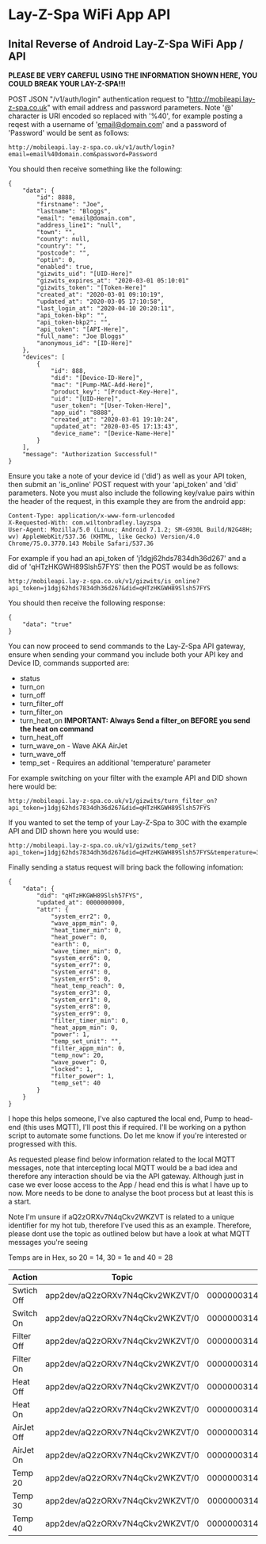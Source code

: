# Lay-Z-Spa WiFi App API

## Inital Reverse of Android Lay-Z-Spa WiFi App / API

**PLEASE BE VERY CAREFUL USING THE INFORMATION SHOWN HERE, YOU COULD BREAK YOUR LAY-Z-SPA!!!**

POST JSON "/v1/auth/login" authentication request to "http://mobileapi.lay-z-spa.co.uk" with email address and 
password parameters. Note '@' character is URI encoded so replaced with '%40', for example posting a reqest with a username
of 'email@domain.com' and a password of 'Password' would be sent as follows:
```
http://mobileapi.lay-z-spa.co.uk/v1/auth/login?email=email%40domain.com&password=Password
```

You should then receive something like the following:
```
{
    "data": {
        "id": 8888,
        "firstname": "Joe",
        "lastname": "Bloggs",
        "email": "email@domain.com",
        "address_line1": "null",
        "town": "",
        "county": null,
        "country": "",
        "postcode": "",
        "optin": 0,
        "enabled": true,
        "gizwits_uid": "[UID-Here]"
        "gizwits_expires_at": "2020-03-01 05:10:01"
        "gizwits_token": "[Token-Here]"
        "created_at": "2020-03-01 09:10:19",
        "updated_at": "2020-03-05 17:10:58",
        "last_login_at": "2020-04-10 20:20:11",
        "api_token-bkp": "",
        "api_token-bkp2": "",
        "api_token": "[API-Here]",
        "full_name": "Joe Bloggs"
        "anonymous_id": "[ID-Here]"
    },
    "devices": [
        {
            "id": 888,
            "did": "[Device-ID-Here]",
            "mac": "[Pump-MAC-Add-Here]",
            "product_key": "[Product-Key-Here]",
            "uid": "[UID-Here]",
            "user_token": "[User-Token-Here]",
            "app_uid": "8888",
            "created_at": "2020-03-01 19:10:24",
            "updated_at": "2020-03-05 17:13:43",
            "device_name": "[Device-Name-Here]"
        }
    ],
    "message": "Authorization Successful!"
}
```
Ensure you take a note of your device id ('did') as well as your API token, then submit an 'is_online' POST request with
your 'api_token' and 'did' parameters. Note you must also include the following key/value pairs within the header of the request, in this example they are from the android app:

```
Content-Type: application/x-www-form-urlencoded
X-Requested-With: com.wiltonbradley.layzspa
User-Agent: Mozilla/5.0 (Linux; Android 7.1.2; SM-G930L Build/N2G48H; wv) AppleWebKit/537.36 (KHTML, like Gecko) Version/4.0 Chrome/75.0.3770.143 Mobile Safari/537.36
```

For example if you had an api_token of 'j1dgj62hds7834dh36d267' and a 
did of 'qHTzHKGWH89Slsh57FYS' then the POST would be as follows:

```
http://mobileapi.lay-z-spa.co.uk/v1/gizwits/is_online?api_token=j1dgj62hds7834dh36d267&did=qHTzHKGWH89Slsh57FYS
```

You should then receive the following response:
```
{
    "data": "true"
}
```

You can now proceed to send commands to the Lay-Z-Spa API gateway, ensure when sending your command you include
both your API key and Device ID, commands supported are:
* status
* turn_on
* turn_off
* turn_filter_off
* turn_filter_on
* turn_heat_on     **IMPORTANT: Always Send a filter_on BEFORE you send the heat on command**
* turn_heat_off
* turn_wave_on   - Wave AKA AirJet
* turn_wave_off
* temp_set     - Requires an additional 'temperature' parameter

For example switching on your filter with the example API and DID shown here would be:
```
http://mobileapi.lay-z-spa.co.uk/v1/gizwits/turn_filter_on?api_token=j1dgj62hds7834dh36d267&did=qHTzHKGWH89Slsh57FYS
```

If you wanted to set the temp of your Lay-Z-Spa to 30C with the example API and DID shown here you would use:
```
http://mobileapi.lay-z-spa.co.uk/v1/gizwits/temp_set?api_token=j1dgj62hds7834dh36d267&did=qHTzHKGWH89Slsh57FYS&temperature=30
```

Finally sending a status request will bring back the following infomation:
```
{
    "data": {
        "did": "qHTzHKGWH89Slsh57FYS",
        "updated_at": 0000000000,
        "attr": {
            "system_err2": 0,
            "wave_appm_min": 0,
            "heat_timer_min": 0,
            "heat_power": 0,
            "earth": 0,
            "wave_timer_min": 0,
            "system_err6": 0,
            "system_err7": 0,
            "system_err4": 0,
            "system_err5": 0,
            "heat_temp_reach": 0,
            "system_err3": 0,
            "system_err1": 0,
            "system_err8": 0,
            "system_err9": 0,
            "filter_timer_min": 0,
            "heat_appm_min": 0,
            "power": 1,
            "temp_set_unit": "",
            "filter_appm_min": 0,
            "temp_now": 20,
            "wave_power": 0,
            "locked": 1,
            "filter_power": 1,
            "temp_set": 40
        }
    }
}
```

I hope this helps someone, I've also captured the local end, Pump to head-end (this uses MQTT), I'll post this if required.
I'll be working on a python script to automate some functions. Do let me know if you're interested or progressed with this.

As requested please find below information related to the local MQTT messages, note that intercepting local MQTT would be a bad idea and therefore any interaction should be via the API gateway. Although just in case we ever loose access to the App / head end this is what I have up to now. More needs to be done to analyse the boot process but at least this is a start.

Note I'm unsure if aQ2zORXv7N4qCkv2WKZVT is related to a unique identifier for my hot tub, therefore I've used this as an example. Therefore, please dont use the topic as outlined below but have a look at what MQTT messages you're seeing

Temps are in Hex, so 20 = 14, 30 = 1e and 40 = 28


| Action        | Topic                            | Message                                                |
| ------------- |:-------------------------------:| ------------------------------------------------------:|
| Swtich Off    | app2dev/aQ2zORXv7N4qCkv2WKZVT/0 | 00000003140000900**1000100**00000000000000000000000000 |
| Switch On     | app2dev/aQ2zORXv7N4qCkv2WKZVT/0 | 00000003140000900**1000101**00000000000000000000000000 |
| Filter Off    | app2dev/aQ2zORXv7N4qCkv2WKZVT/0 | 00000003140000900**1000400**00000000000000000000000000 |
| Filter On     | app2dev/aQ2zORXv7N4qCkv2WKZVT/0 | 00000003140000900**1000404**00000000000000000000000000 |
| Heat Off      | app2dev/aQ2zORXv7N4qCkv2WKZVT/0 | 00000003140000900**1000200**00000000000000000000000000 |
| Heat On       | app2dev/aQ2zORXv7N4qCkv2WKZVT/0 | 00000003140000900**1000202**00000000000000000000000000 |
| AirJet Off    | app2dev/aQ2zORXv7N4qCkv2WKZVT/0 | 00000003140000900**1000800**00000000000000000000000000 |
| AirJet On     | app2dev/aQ2zORXv7N4qCkv2WKZVT/0 | 00000003140000900**1000808**00000000000000000000000000 |
| Temp 20       | app2dev/aQ2zORXv7N4qCkv2WKZVT/0 | 00000003140000900**100800014**000000000000000000000000 |
| Temp 30       | app2dev/aQ2zORXv7N4qCkv2WKZVT/0 | 00000003140000900**10080001e**000000000000000000000000 |
| Temp 40       | app2dev/aQ2zORXv7N4qCkv2WKZVT/0 | 00000003140000900**100800028**000000000000000000000000 |




